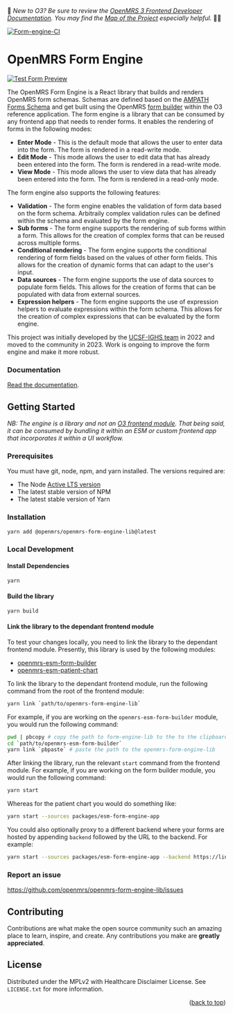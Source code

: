 <div id="top"></div>

:wave:	*New to O3? Be sure to review the [OpenMRS 3 Frontend Developer Documentation](https://openmrs.github.io/openmrs-esm-core/#/). You may find the [Map of the Project](https://openmrs.github.io/openmrs-esm-core/#/main/map) especially helpful.* :teacher:	

[![Form-engine-CI](https://github.com/UCSF-IGHS/openmrs-ohri-form-engine-lib/actions/workflows/node.js.yml/badge.svg)](https://github.com/UCSF-IGHS/openmrs-ohri-form-engine-lib/actions/workflows/node.js.yml)

# OpenMRS Form Engine

[<img src="src/readme/images/HTS-form-preview.png" alt="Test Form Preview" >](https://ohri.atlassian.net/wiki/spaces/HOME/pages/120684546/OHRI+Forms)

The OpenMRS Form Engine is a React library that builds and renders OpenMRS form schemas. Schemas are defined based on the [AMPATH Forms Schema](https://gist.github.com/denniskigen/80e4cd0765cbeda0efba79c6e6675e49) and get built using the OpenMRS [form builder](https://github.com/openmrs/openmrs-esm-form-builder) within the O3 reference application. The form engine is a library that can be consumed by any frontend app that needs to render forms. It enables the rendering of forms in the following modes:

- **Enter Mode** - This is the default mode that allows the user to enter data into the form. The form is rendered in a read-write mode.
- **Edit Mode** - This mode allows the user to edit data that has already been entered into the form. The form is rendered in a read-write mode.
- **View Mode** - This mode allows the user to view data that has already been entered into the form. The form is rendered in a read-only mode.

The form engine also supports the following features:

- **Validation** - The form engine enables the validation of form data based on the form schema. Arbitraily complex validation rules can be defined within the schema and evaluated by the form engine.
- **Sub forms** - The form engine supports the rendering of sub forms within a form. This allows for the creation of complex forms that can be reused across multiple forms.
- **Conditional rendering** - The form engine supports the conditional rendering of form fields based on the values of other form fields. This allows for the creation of dynamic forms that can adapt to the user's input.
- **Data sources** - The form engine supports the use of data sources to populate form fields. This allows for the creation of forms that can be populated with data from external sources.
- **Expression helpers** - The form engine supports the use of expression helpers to evaluate expressions within the form schema. This allows for the creation of complex expressions that can be evaluated by the form engine.

This project was initially developed by the [UCSF-IGHS team](https://github.com/UCSF-IGHS) in 2022 and moved to the community in 2023. Work is ongoing to improve the form engine and make it more robust.

### Documentation

[Read the documentation](https://ohri-docs.globalhealthapp.net/).

## Getting Started

 *NB: The engine is a library and not an [O3 frontend module](https://o3-dev.docs.openmrs.org/#/getting_started/tour). That being said, it can be consumed by bundling it within an ESM or custom frontend app that incorporates it within a UI workflow.*

### Prerequisites

You must have git, node, npm, and yarn installed. The versions required are:

- The Node [Active LTS version](https://nodejs.org/en/about/releases/)
- The latest stable version of NPM
- The latest stable version of Yarn

### Installation

```bash
yarn add @openmrs/openmrs-form-engine-lib@latest
```

### Local Development

#### Install Dependencies 

```bash
yarn 
```

#### Build the library
```bash
yarn build
```

#### Link the library to the dependant frontend module

To test your changes locally, you need to link the library to the dependant frontend module. Presently, this library is used by the following modules:

- [openmrs-esm-form-builder](https://github.com/openmrs/openmrs-esm-form-builder)
- [openmrs-esm-patient-chart](https://github.com/openmrs/openmrs-esm-patient-chart)

To link the library to the dependant frontend module, run the following command from the root of the frontend module:

```bash
yarn link `path/to/openmrs-form-engine-lib`
```

For example, if you are working on the `openmrs-esm-form-builder` module, you would run the following command:

```bash
pwd | pbcopy # copy the path to form-engine-lib to the to the clipboard
cd `path/to/openmrs-esm-form-builder`
yarn link `pbpaste` # paste the path to the openmrs-form-engine-lib
```

After linking the library, run the relevant `start` command from the frontend module. For example, if you are working on the form builder module, you would run the following command:

```bash
yarn start
```

Whereas for the patient chart you would do something like:

```bash
yarn start --sources packages/esm-form-engine-app
```

You could also optionally proxy to a different backend where your forms are hosted by appending `backend` followed by the URL to the backend. For example:

```bash
yarn start --sources packages/esm-form-engine-app --backend https://link-to-my-backend.com
```

### Report an issue

https://github.com/openmrs/openmrs-form-engine-lib/issues

## Contributing

Contributions are what make the open source community such an amazing place to learn, inspire, and create. Any contributions you make are **greatly appreciated**.

<!-- LICENSE -->
## License

Distributed under the MPLv2 with Healthcare Disclaimer License. See `LICENSE.txt` for more information.

<p align="right">(<a href="#top">back to top</a>)</p>
